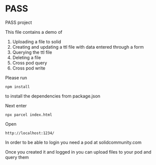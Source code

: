 # PASS
PASS project 

This file contains a demo of 
1. Uploading a file to solid
2. Creating and updating a ttl file with data entered through a form
3. Querying the ttl file
4. Deleting a file
5. Cross pod query
6. Cross pod write


Please run

```
npm install
```

to install the dependencies from package.json

Next enter

```
npx parcel index.html
```

Open
```
http://localhost:1234/
```

In order to be able to login you need a pod at solidcommunity.com

Once you created it and logged in you can upload files to your pod and query them
